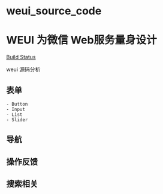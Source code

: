 # weui_source_code
WEUI 为微信 Web服务量身设计
===

[Build Status](https://travis-ci.org/Tencent/weui.svg?branch=master)

weui 源码分析

## 表单
    - Button
    - Input
    - List
    - Slider

## 导航

## 操作反馈

## 搜索相关
